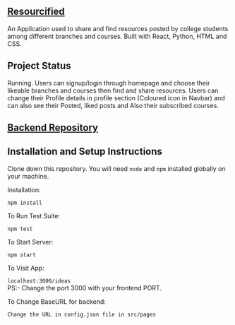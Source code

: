 ## [Resourcified](https://resourcified.herokuapp.com)

An Application used to share and find resources posted by college students among different branches and courses. Built with React, Python, HTML and CSS.


## Project Status
Running. Users can signup/login through homepage and choose their likeable branches and courses then find and share resources. Users can change their Profile details in profile section (Coloured icon in Navbar) and can also see their Posted, liked posts and Also their subscribed courses. 

## [Backend Repository](https://github.com/sahilss1499/resourcified-backend)

## Installation and Setup Instructions


Clone down this repository. You will need `node` and `npm` installed globally on your machine.  

Installation:

`npm install`  

To Run Test Suite:  

`npm test`  

To Start Server:

`npm start`  

To Visit App:

`localhost:3000/ideas`  
PS:- Change the port 3000 with your frontend PORT.

To Change BaseURL for backend:

`Change the URL in config.json file in src/pages`

